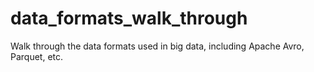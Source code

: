 # data_formats_walk_through
Walk through the data formats used in big data, including Apache Avro, Parquet, etc. 
